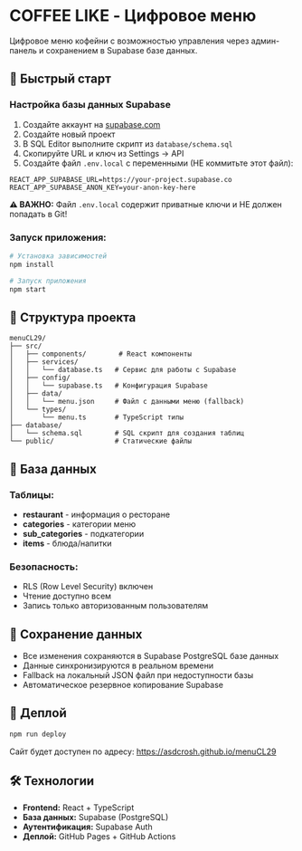 # COFFEE LIKE - Цифровое меню

Цифровое меню кофейни с возможностью управления через админ-панель и сохранением в Supabase базе данных.

## 🚀 Быстрый старт

### Настройка базы данных Supabase

1. Создайте аккаунт на [supabase.com](https://supabase.com)
2. Создайте новый проект
3. В SQL Editor выполните скрипт из `database/schema.sql`
4. Скопируйте URL и ключ из Settings → API
5. Создайте файл `.env.local` с переменными (НЕ коммитьте этот файл):

```env
REACT_APP_SUPABASE_URL=https://your-project.supabase.co
REACT_APP_SUPABASE_ANON_KEY=your-anon-key-here
```

**⚠️ ВАЖНО:** Файл `.env.local` содержит приватные ключи и НЕ должен попадать в Git!

### Запуск приложения:

```bash
# Установка зависимостей
npm install

# Запуск приложения
npm start
```

## 📁 Структура проекта

```
menuCL29/
├── src/
│   ├── components/        # React компоненты
│   ├── services/
│   │   └── database.ts   # Сервис для работы с Supabase
│   ├── config/
│   │   └── supabase.ts   # Конфигурация Supabase
│   ├── data/
│   │   └── menu.json     # Файл с данными меню (fallback)
│   └── types/
│       └── menu.ts       # TypeScript типы
├── database/
│   └── schema.sql        # SQL скрипт для создания таблиц
└── public/               # Статические файлы
```

## 🔧 База данных

### Таблицы:
- **restaurant** - информация о ресторане
- **categories** - категории меню
- **sub_categories** - подкатегории
- **items** - блюда/напитки

### Безопасность:
- RLS (Row Level Security) включен
- Чтение доступно всем
- Запись только авторизованным пользователям

## 💾 Сохранение данных

- Все изменения сохраняются в Supabase PostgreSQL базе данных
- Данные синхронизируются в реальном времени
- Fallback на локальный JSON файл при недоступности базы
- Автоматическое резервное копирование Supabase

## 🚀 Деплой

```bash
npm run deploy
```

Сайт будет доступен по адресу: https://asdcrosh.github.io/menuCL29

## 🛠️ Технологии

- **Frontend:** React + TypeScript
- **База данных:** Supabase (PostgreSQL)
- **Аутентификация:** Supabase Auth
- **Деплой:** GitHub Pages + GitHub Actions
